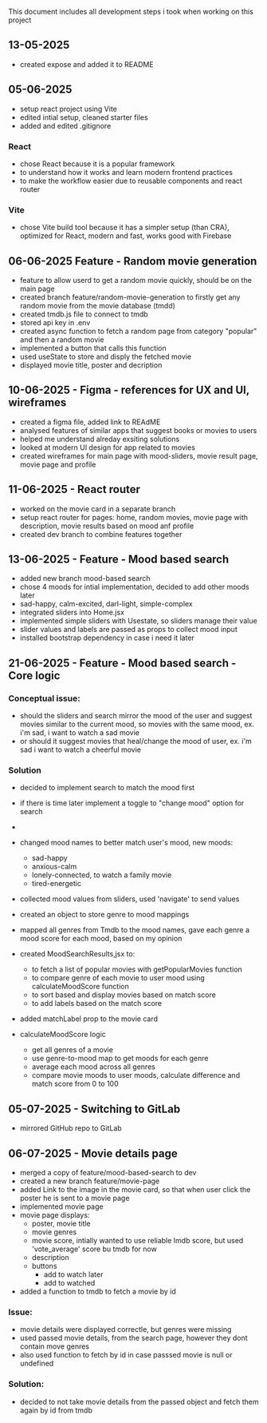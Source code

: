 
This document includes all development steps i took when working on this project 

## 13-05-2025
- created expose and added it to README

## 05-06-2025
- setup react project using Vite
- edited intial setup, cleaned starter files
- added and edited .gitignore
### React
- chose React because it is a popular framework
- to understand how it works and learn modern frontend practices
- to make the workflow easier due to reusable components and react router
### Vite
- chose Vite build tool because it has a simpler setup (than CRA), optimized for React, modern and fast, works good with Firebase

## 06-06-2025 Feature - Random movie generation
- feature to allow userd to get a random movie quickly, should be on the main page
- created branch feature/random-movie-generation to firstly get any random movie from the movie database (tmdd)
- created tmdb.js file to connect to tmdb
- stored api key in .env
- created async function to fetch a random page from category "popular" and then a random movie
- implemented a button that calls this function
- used useState to store and disply the fetched movie
- displayed movie title, poster and decription


## 10-06-2025 - Figma - references for UX and UI, wireframes
- created a figma file, added link to REAdME
- analysed features of similar apps that suggest books or movies to users
- helped me understand alreday exsiting solutions
- looked at modern UI design for app related to movies
- created wireframes for main page with mood-sliders, movie result page, movie page and profile

## 11-06-2025 - React router
- worked on the movie card in a separate branch
- setup react router for pages: home, random movies, movie page with description, movie results based on mood anf profile
- created dev branch to combine features together 

## 13-06-2025 - Feature - Mood based search
- added new branch mood-based search
- chose 4 moods for intial implementation, decided to add other moods later
- sad-happy, calm-excited, darl-light, simple-complex
- integrated sliders into Home.jsx 
- implemented simple sliders with Usestate, so sliders manage their value
- slider values and labels are passed as props to collect mood input 
- installed bootstrap dependency in case i need it later

## 21-06-2025 - Feature - Mood based search - Core logic

### Conceptual issue:
- should the sliders and search mirror the mood of the user and suggest movies similar to the current mood, so movies with the same mood, ex. i'm sad, i want to watch a sad movie
- or should it suggest movies that heal/change the mood of user, ex. i'm sad i want to watch a cheerful movie
### Solution
- decided to implement search to match the mood first
- if there is time later implement a toggle to "change mood" option for search
- 
- changed mood names to better match user's mood, new moods:
    - sad-happy
    - anxious-calm
    - lonely-connected, to watch a family movie
    - tired-energetic
- collected mood values from sliders, used 'navigate' to send values
- created an object to store genre to mood mappings
- mapped all genres from Tmdb to the mood names, gave each genre a mood score for each mood, based on my opinion
- created MoodSearchResults,jsx to:
    - to fetch a list of popular movies with getPopularMovies function
    - to compare genre of each movie to user mood using calculateMoodScore function
    - to sort based and display movies based on match score 
    - to add labels based on the match score
- added matchLabel prop to the movie card

- calculateMoodScore logic
    - get all genres of a movie
    - use genre-to-mood map to get moods for each genre
    - average each mood across all genres
    - compare movie moods to user moods, calculate difference and match score from 0 to 100


## 05-07-2025 - Switching to GitLab
- mirrored GitHub repo to GitLab

## 06-07-2025 - Movie details page
- merged a copy of feature/mood-based-search to dev
- created a new branch feature/movie-page
- added Link to the image in the movie card, so that when user click the poster he is sent to a movie page
- implemented movie page
- movie page displays:
    - poster, movie title
    - movie genres
    - movie score, intially wanted to use reliable Imdb score, but used 'vote_average' score bu tmdb for now
    - description
    - buttons
        - add to watch later
        - add to watched 
- added a function to tmdb to fetch a movie by id

### Issue:
- movie details were displayed correctle, but genres were missing
- used passed movie details, from the search page, however they dont contain move genres
- also used function to fetch by id in case passsed movie is null or undefined
### Solution:
- decided to not take movie details from the passed object and fetch them again by id from tmdb
